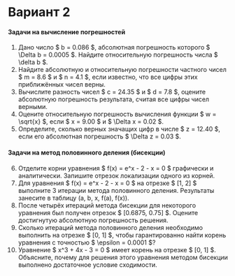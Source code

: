 # Вариант 2

#### Задачи на вычисление погрешностей

1.  Дано число $ b = 0.086 $, абсолютная погрешность которого $ \Delta b = 0.0005 $. Найдите относительную погрешность числа $ \delta b $.
2.  Найдите абсолютную и относительную погрешности частного чисел $ m = 8.6 $ и $ n = 4.1 $, если известно, что все цифры этих приближённых чисел верны.
3.  Вычислите разность чисел $ c = 24.35 $ и $ d = 7.8 $, оцените абсолютную погрешность результата, считая все цифры чисел верными.
4.  Оцените относительную погрешность вычисления функции $ w = \sqrt{x} $, если $ x = 9.00 $ и $ \Delta x = 0.02 $.
5.  Определите, сколько верных значащих цифр в числе $ z = 12.40 $, если его абсолютная погрешность $ \Delta z = 0.03 $.

#### Задачи на метод половинного деления (бисекции)

6.  Отделите корни уравнения $ f(x) = e^x - 2 - x = 0 $ графически и аналитически. Запишите отрезок локализации одного из корней.
7.  Для уравнения $ f(x) = e^x - 2 - x = 0 $ на отрезке $ [1, 2] $ выполните 3 итерации метода половинного деления. Результаты занесите в таблицу (a, b, x, f(a), f(x)).
8.  После четырёх итераций метода бисекции для некоторого уравнения был получен отрезок $ [0.6875, 0.75] $. Оцените достигнутую абсолютную погрешность решения.
9.  Сколько итераций метода половинного деления необходимо выполнить на отрезке $ [0, 1] $, чтобы гарантированно найти корень уравнения с точностью $ \epsilon = 0.0001 $?
10. Уравнение $ x^3 + 4x - 3 = 0 $ имеет корень на отрезке $ [0, 1] $. Объясните, почему для решения этого уравнения методом бисекции выполнено достаточное условие сходимости.